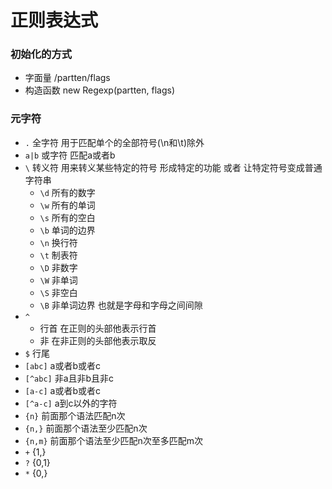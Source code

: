 # 正则表达式

### 初始化的方式

+ 字面量 /partten/flags
+ 构造函数 new Regexp(partten, flags)

### 元字符

+ `.` 全字符 用于匹配单个的全部符号(\n和\t)除外
+ `a|b` 或字符 匹配a或者b
+ `\` 转义符 用来转义某些特定的符号 形成特定的功能 或者 让特定符号变成普通字符串
  + `\d` 所有的数字
  + `\w` 所有的单词
  + `\s` 所有的空白
  + `\b` 单词的边界
  + `\n` 换行符
  + `\t` 制表符
  + `\D` 非数字
  + `\W` 非单词
  + `\S` 非空白
  + `\B` 非单词边界 也就是字母和字母之间间隙
+ `^`
  + 行首 在正则的头部他表示行首
  + 非 在非正则的头部他表示取反
+ `$` 行尾
+ `[abc]` a或者b或者c
+ `[^abc]` 非a且非b且非c
+ `[a-c]` a或者b或者c
+ `[^a-c]` a到c以外的字符
+ `{n}` 前面那个语法匹配n次
+ `{n,}` 前面那个语法至少匹配n次
+ `{n,m}` 前面那个语法至少匹配n次至多匹配m次
+ `+`  {1,}
+ `?` {0,1}
+ `*` {0,}

